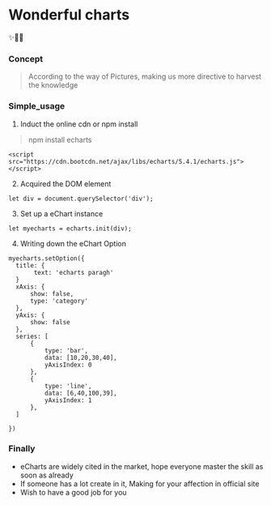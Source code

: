 # **Wonderful charts**
✨🌟💫

### Concept
> According to the way of Pictures, making us more directive to harvest the knowledge


### Simple_usage
1. Induct the online cdn or npm install
> npm install echarts
```
<script src="https://cdn.bootcdn.net/ajax/libs/echarts/5.4.1/echarts.js"></script>
```
2. Acquired the DOM element
```
let div = document.querySelector('div');
```
3. Set up a eChart instance
```
let myecharts = echarts.init(div);
```
4. Writing down the eChart Option
```
myecharts.setOption({
  title: {
       text: 'echarts paragh'
  }
  xAxis: {
      show: false,
      type: 'category'
  },
  yAxis: {
      show: false
  },
  series: [
      {
          type: 'bar',
          data: [10,20,30,40],
          yAxisIndex: 0
      },
      {
          type: 'line',
          data: [6,40,100,39],
          yAxisIndex: 1
      },
  ]

})
```

### Finally
* eCharts are widely cited in the market, hope everyone master the skill as soon as already
* If someone has a lot create in it, Making for your affection in official site
* Wish to have a good job for you
